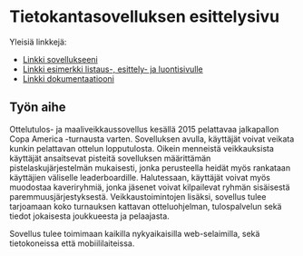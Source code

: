 # Tietokantasovelluksen esittelysivu

Yleisiä linkkejä:

* [Linkki sovellukseeni](http://jesruuth.users.cs.helsinki.fi/tsoha)
* [Linkki esimerkki listaus-, esittely- ja luontisivulle](http://jesruuth.users.cs.helsinki.fi/tsoha/communities)
* [Linkki dokumentaatiooni](https://github.com/zesbr/Tsoha-Bootstrap/blob/master/doc/dokumentaatio.pdf)

## Työn aihe

Ottelutulos- ja maaliveikkaussovellus kesällä 2015 pelattavaa jalkapallon Copa America -turnausta varten. Sovelluksen avulla, käyttäjät voivat veikata kunkin pelattavan ottelun lopputulosta. Oikein menneistä veikkauksista käyttäjät ansaitsevat pisteitä sovelluksen määrittämän pistelaskujärjestelmän mukaisesti, jonka perusteella heidät myös rankataan käyttäjien väliselle leaderboardille. Halutessaan, käyttäjät voivat myös muodostaa kaveriryhmiä, jonka jäsenet voivat kilpailevat ryhmän sisäisestä paremmuusjärjestyksestä. Veikkaustoimintojen lisäksi, sovellus tulee tarjoamaan koko turnauksen kattavan otteluohjelman, tulospalvelun sekä tiedot jokaisesta joukkueesta ja pelaajasta.

Sovellus tulee toimimaan kaikilla nykyaikaisilla web-selaimilla, sekä tietokoneissa että mobiililaiteissa.
